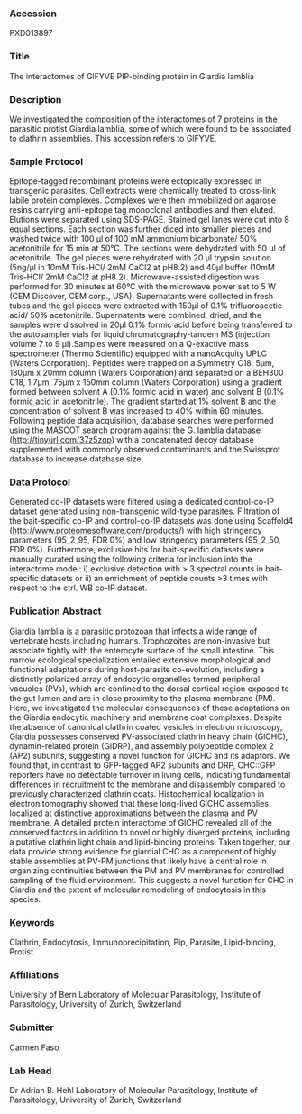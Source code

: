 ### Accession
PXD013897

### Title
The interactomes of GlFYVE PIP-binding protein in Giardia lamblia

### Description
We investigated the composition of the interactomes of 7 proteins in the parasitic protist Giardia lamblia, some of which were found to be associated to clathrin assemblies. This accession refers to GlFYVE.

### Sample Protocol
Epitope-tagged recombinant proteins were ectopically expressed in transgenic parasites. Cell extracts were chemically treated to cross-link labile protein complexes. Complexes were then immobilized on agarose resins carrying anti-epitope tag monoclonal antibodies and then eluted. Elutions were separated using SDS-PAGE. Stained gel lanes were cut into 8 equal sections. Each section was further diced into smaller pieces and washed twice with 100 μl of 100 mM ammonium bicarbonate/ 50% acetonitrile for 15 min at 50°C. The sections were dehydrated with 50 μl of acetonitrile. The gel pieces were rehydrated with 20 μl trypsin solution (5ng/μl in 10mM Tris-HCl/ 2mM CaCl2 at pH8.2) and 40μl buffer (10mM Tris-HCl/ 2mM CaCl2 at pH8.2). Microwave-assisted digestion was performed for 30 minutes at 60°C with the microwave power set to 5 W (CEM Discover, CEM corp., USA). Supernatants were collected in fresh tubes and the gel pieces were extracted with 150μl of 0.1% trifluoroacetic acid/ 50% acetonitrile. Supernatants were combined, dried, and the samples were dissolved in 20μl 0.1% formic acid before being transferred to the autosampler vials for liquid chromatography-tandem MS (injection volume 7 to 9 μl).Samples were measured on a Q-exactive mass spectrometer (Thermo Scientific) equipped with a nanoAcquity UPLC (Waters Corporation). Peptides were trapped on a Symmetry C18, 5μm, 180μm x 20mm column (Waters Corporation) and separated on a BEH300 C18, 1.7μm, 75μm x 150mm column (Waters Corporation) using a gradient formed between solvent A (0.1% formic acid in water) and solvent B (0.1% formic acid in acetonitrile). The gradient started at 1% solvent B and the concentration of solvent B was increased to 40% within 60 minutes. Following peptide data acquisition, database searches were performed using the MASCOT search program against the G. lamblia database (http://tinyurl.com/37z5zqp) with a concatenated decoy database supplemented with commonly observed contaminants and the Swissprot database to increase database size.

### Data Protocol
Generated co-IP datasets were filtered using a dedicated control-co-IP dataset generated using non-transgenic wild-type parasites. Filtration of the bait-specific co-IP and control-co-IP datasets was done using Scaffold4 (http://www.proteomesoftware.com/products/) with high stringency parameters (95_2_95, FDR 0%) and low stringency parameters (95_2_50, FDR 0%). Furthermore, exclusive hits for bait-specific datasets were manually curated using the following criteria for inclusion into the interactome model: i) exclusive detection with > 3 spectral counts in bait-specific datasets or ii) an enrichment of peptide counts >3 times with respect to the ctrl. WB co-IP dataset.

### Publication Abstract
Giardia lamblia is a parasitic protozoan that infects a wide range of vertebrate hosts including humans. Trophozoites are non-invasive but associate tightly with the enterocyte surface of the small intestine. This narrow ecological specialization entailed extensive morphological and functional adaptations during host-parasite co-evolution, including a distinctly polarized array of endocytic organelles termed peripheral vacuoles (PVs), which are confined to the dorsal cortical region exposed to the gut lumen and are in close proximity to the plasma membrane (PM). Here, we investigated the molecular consequences of these adaptations on the Giardia endocytic machinery and membrane coat complexes. Despite the absence of canonical clathrin coated vesicles in electron microscopy, Giardia possesses conserved PV-associated clathrin heavy chain (GlCHC), dynamin-related protein (GlDRP), and assembly polypeptide complex 2 (AP2) subunits, suggesting a novel function for GlCHC and its adaptors. We found that, in contrast to GFP-tagged AP2 subunits and DRP, CHC::GFP reporters have no detectable turnover in living cells, indicating fundamental differences in recruitment to the membrane and disassembly compared to previously characterized clathrin coats. Histochemical localization in electron tomography showed that these long-lived GlCHC assemblies localized at distinctive approximations between the plasma and PV membrane. A detailed protein interactome of GlCHC revealed all of the conserved factors in addition to novel or highly diverged proteins, including a putative clathrin light chain and lipid-binding proteins. Taken together, our data provide strong evidence for giardial CHC as a component of highly stable assemblies at PV-PM junctions that likely have a central role in organizing continuities between the PM and PV membranes for controlled sampling of the fluid environment. This suggests a novel function for CHC in Giardia and the extent of molecular remodeling of endocytosis in this species.

### Keywords
Clathrin, Endocytosis, Immunoprecipitation, Pip, Parasite, Lipid-binding, Protist

### Affiliations
University of Bern
Laboratory of Molecular Parasitology, Institute of Parasitology, University of Zurich, Switzerland

### Submitter
Carmen Faso

### Lab Head
Dr Adrian B. Hehl
Laboratory of Molecular Parasitology, Institute of Parasitology, University of Zurich, Switzerland


